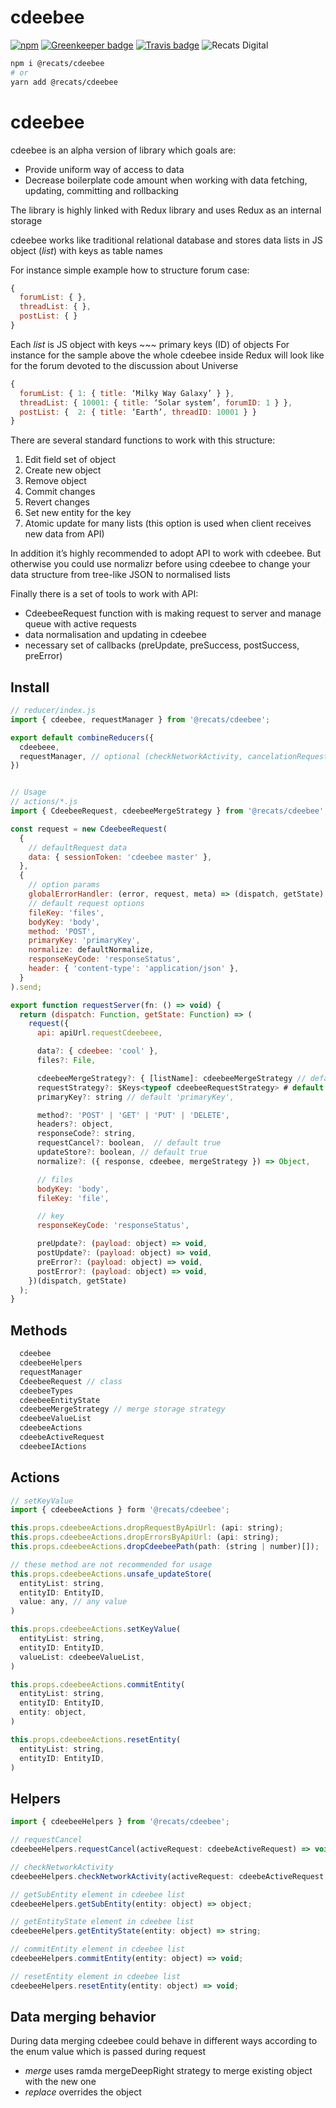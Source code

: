 # cdeebee

[![npm](https://img.shields.io/npm/v/@recats/cdeebee.svg)](https://www.npmjs.com/package/@recats/cdeebee)
[![Greenkeeper badge](https://badges.greenkeeper.io/recats/cdeebee.svg)](https://greenkeeper.io/)
[![Travis badge](https://travis-ci.com/recats/cdeebee.svg?branch=master)](https://travis-ci.com/recats/cdeebee)
![Recats Digital](https://img.shields.io/badge/recats-digital-1abc9c.svg?style=flat)

```sh
npm i @recats/cdeebee
# or
yarn add @recats/cdeebee
```
# cdeebee
cdeebee is an alpha version of library which goals are:
- Provide uniform way of access to data
- Decrease boilerplate code amount when working with data fetching, updating, committing and rollbacking

The library is highly linked with Redux library and uses Redux as an internal storage

cdeebee works like traditional relational database and stores data lists in JS object (*list*) with keys as table names

For instance simple example how to structure forum case:
```js
{
  forumList: { },
  threadList: { },
  postList: { }
}
```

Each *list* is JS object with keys ~~~ primary keys (ID) of objects
For instance for the sample above the whole cdeebee inside Redux will look like for the forum devoted to the discussion about Universe
```js
{
  forumList: { 1: { title: ‘Milky Way Galaxy’ } },
  threadList: { 10001: { title: ‘Solar system’, forumID: 1 } },
  postList: {  2: { title: ‘Earth’, threadID: 10001 } }
}

```

There are several standard functions to work with this structure:
1. Edit field set of object
2. Create new object
3. Remove object
4. Commit changes
5. Revert changes
6. Set new entity for the key
7. Atomic update for many lists (this option is used when client receives new data from API)

In addition it’s highly recommended to adopt API to work with cdeebee. But otherwise you could use normalizr before using cdeebee to change your data structure from tree-like JSON to normalised lists

Finally there is a set of tools to work with API:
- CdeebeeRequest function with is making request to server and manage queue with active requests
- data normalisation and updating in cdeebee
- necessary set of callbacks (preUpdate, preSuccess, postSuccess, preError)

## Install
```js
// reducer/index.js
import { cdeebee, requestManager } from '@recats/cdeebee';

export default combineReducers({
  cdeebeee,
  requestManager, // optional (checkNetworkActivity, cancelationRequest)
})


// Usage
// actions/*.js
import { CdeebeeRequest, cdeebeeMergeStrategy } from '@recats/cdeebee';

const request = new CdeebeeRequest(
  {
    // defaultRequest data
    data: { sessionToken: 'cdeebee master' },
  },
  {
    // option params
    globalErrorHandler: (error, request, meta) => (dispatch, getState) => void,
    // default request options
    fileKey: 'files',
    bodyKey: 'body',
    method: 'POST',
    primaryKey: 'primaryKey',
    normalize: defaultNormalize,
    responseKeyCode: 'responseStatus',
    header: { 'content-type': 'application/json' },
  }
).send;

export function requestServer(fn: () => void) {
  return (dispatch: Function, getState: Function) => (
    request({
      api: apiUrl.requestCdeebeee,

      data?: { cdeebee: 'cool' },
      files?: File,

      cdeebeeMergeStrategy?: { [listName]: cdeebeeMergeStrategy // default cdeebeeMergeStrategy.merge },
      requestStrategy?: $Keys<typeof cdeebeeRequestStrategy> # default undefined,
      primaryKey?: string // default 'primaryKey',

      method?: 'POST' | 'GET' | 'PUT' | 'DELETE',
      headers?: object,
      responseCode?: string,
      requestCancel?: boolean,  // default true
      updateStore?: boolean, // default true
      normalize?: ({ response, cdeebee, mergeStrategy }) => Object,

      // files
      bodyKey: 'body',
      fileKey: 'file',

      // key
      responseKeyCode: 'responseStatus',

      preUpdate?: (payload: object) => void,
      postUpdate?: (payload: object) => void,
      preError?: (payload: object) => void,
      postError?: (payload: object) => void,
    })(dispatch, getState)
  );
}
```

## Methods
```js
  cdeebee
  cdeebeeHelpers
  requestManager
  CdeebeeRequest // class
  cdeebeeTypes
  cdeebeeEntityState
  cdeebeeMergeStrategy // merge storage strategy
  cdeebeeValueList
  cdeebeeActions
  cdeebeActiveRequest
  cdeebeeIActions
```


## Actions
```js
// setKeyValue
import { cdeebeeActions } form '@recats/cdeebee';

this.props.cdeebeeActions.dropRequestByApiUrl: (api: string);
this.props.cdeebeeActions.dropErrorsByApiUrl: (api: string);
this.props.cdeebeeActions.dropCdeebeePath(path: (string | number)[]);

// these method are not recommended for usage
this.props.cdeebeeActions.unsafe_updateStore(
  entityList: string,
  entityID: EntityID,
  value: any, // any value
)

this.props.cdeebeeActions.setKeyValue(
  entityList: string,
  entityID: EntityID,
  valueList: cdeebeeValueList,
)

this.props.cdeebeeActions.commitEntity(
  entityList: string,
  entityID: EntityID,
  entity: object,
)

this.props.cdeebeeActions.resetEntity(
  entityList: string,
  entityID: EntityID,
)
```

## Helpers
```js
import { cdeebeeHelpers } from '@recats/cdeebee';

// requestCancel
cdeebeeHelpers.requestCancel(activeRequest: cdeebeActiveRequest) => void;

// checkNetworkActivity
cdeebeeHelpers.checkNetworkActivity(activeRequest: cdeebeActiveRequest, apiUrl: string | Array<string>) => boolean;

// getSubEntity element in cdeebee list
cdeebeeHelpers.getSubEntity(entity: object) => object;

// getEntityState element in cdeebee list
cdeebeeHelpers.getEntityState(entity: object) => string;

// commitEntity element in cdeebee list
cdeebeeHelpers.commitEntity(entity: object) => void;

// resetEntity element in cdeebee list
cdeebeeHelpers.resetEntity(entity: object) => void;
```

## Data merging behavior
During data merging cdeebee could behave in different ways according to the enum value which is passed during request

- *merge* uses ramda mergeDeepRight strategy to merge existing object with the new one
- *replace* overrides the object
